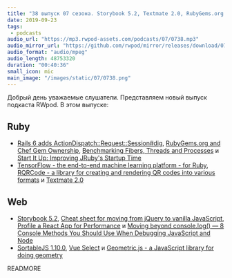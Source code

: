 ```yaml
---
title: "38 выпуск 07 сезона. Storybook 5.2, Textmate 2.0, RubyGems.org and Chef Gem Ownership, TensorFlow, Vue Select и прочее"
date: 2019-09-23
tags:
 - podcasts
audio_url: "https://mp3.rwpod-assets.com/podcasts/07/0738.mp3"
audio_mirror_url: "https://github.com/rwpod/mirror/releases/download/07.38/0738.mp3"
audio_format: "audio/mpeg"
audio_length: 48753320
duration: "00:40:36"
small_icon: mic
main_image: "/images/static/07/0738.png"
---
```


Добрый день уважаемые слушатели. Представляем новый выпуск подкаста RWpod. В этом выпуске:

## Ruby

 - [Rails 6 adds ActionDispatch::Request::Session#dig](https://blog.bigbinary.com/2019/09/18/rails-6-adds-actiondispatch-request-session-dig.html), [RubyGems.org and Chef Gem Ownership](https://blog.rubygems.org/2019/09/20/chef-ownership.html), [Benchmarking Fibers, Threads and Processes](http://engineering.appfolio.com/appfolio-engineering/2019/9/13/benchmarking-fibers-threads-and-processes) и [Start It Up: Improving JRuby's Startup Time](http://blog.headius.com/2019/09/jruby-startup-time-exploration.html)
 - [TensorFlow - the end-to-end machine learning platform - for Ruby](https://github.com/ankane/tensorflow), [RQRCode - a library for creating and rendering QR codes into various formats](https://github.com/whomwah/rqrcode) и [Textmate 2.0](https://github.com/textmate/textmate/commit/54b232f6b1fa4257d512987248265acfd567cc13)

## Web

 - [Storybook 5.2](https://medium.com/storybookjs/storybook-5-2-794958b9b111), [Cheat sheet for moving from jQuery to vanilla JavaScript](https://tobiasahlin.com/blog/move-from-jquery-to-vanilla-javascript/), [Profile a React App for Performance](https://kentcdodds.com/blog/profile-a-react-app-for-performance) и [Moving beyond console.log() — 8 Console Methods You Should Use When Debugging JavaScript and Node](https://levelup.gitconnected.com/moving-beyond-console-log-8-console-methods-you-should-use-when-debugging-javascript-and-node-25f6ac840ada)
 - [SortableJS 1.10.0](https://sortablejs.github.io/Sortable/), [Vue Select](https://vue-select.org/) и [Geometric.js - a JavaScript library for doing geometry](https://github.com/HarryStevens/geometric)

READMORE

